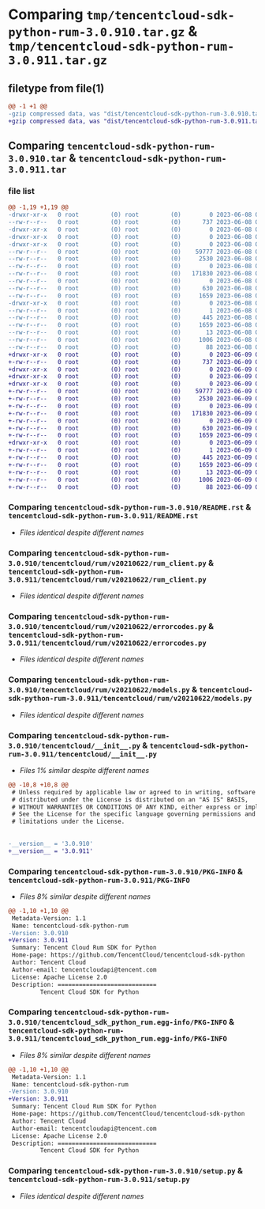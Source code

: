 # Comparing `tmp/tencentcloud-sdk-python-rum-3.0.910.tar.gz` & `tmp/tencentcloud-sdk-python-rum-3.0.911.tar.gz`

## filetype from file(1)

```diff
@@ -1 +1 @@
-gzip compressed data, was "dist/tencentcloud-sdk-python-rum-3.0.910.tar", last modified: Thu Jun  8 09:17:46 2023, max compression
+gzip compressed data, was "dist/tencentcloud-sdk-python-rum-3.0.911.tar", last modified: Fri Jun  9 02:25:26 2023, max compression
```

## Comparing `tencentcloud-sdk-python-rum-3.0.910.tar` & `tencentcloud-sdk-python-rum-3.0.911.tar`

### file list

```diff
@@ -1,19 +1,19 @@
-drwxr-xr-x   0 root         (0) root         (0)        0 2023-06-08 09:17:46.000000 tencentcloud-sdk-python-rum-3.0.910/
--rw-r--r--   0 root         (0) root         (0)      737 2023-06-08 09:17:46.000000 tencentcloud-sdk-python-rum-3.0.910/README.rst
-drwxr-xr-x   0 root         (0) root         (0)        0 2023-06-08 09:17:46.000000 tencentcloud-sdk-python-rum-3.0.910/tencentcloud/
-drwxr-xr-x   0 root         (0) root         (0)        0 2023-06-08 09:17:46.000000 tencentcloud-sdk-python-rum-3.0.910/tencentcloud/rum/
-drwxr-xr-x   0 root         (0) root         (0)        0 2023-06-08 09:17:46.000000 tencentcloud-sdk-python-rum-3.0.910/tencentcloud/rum/v20210622/
--rw-r--r--   0 root         (0) root         (0)    59777 2023-06-08 09:17:46.000000 tencentcloud-sdk-python-rum-3.0.910/tencentcloud/rum/v20210622/rum_client.py
--rw-r--r--   0 root         (0) root         (0)     2530 2023-06-08 09:17:46.000000 tencentcloud-sdk-python-rum-3.0.910/tencentcloud/rum/v20210622/errorcodes.py
--rw-r--r--   0 root         (0) root         (0)        0 2023-06-08 09:17:46.000000 tencentcloud-sdk-python-rum-3.0.910/tencentcloud/rum/v20210622/__init__.py
--rw-r--r--   0 root         (0) root         (0)   171830 2023-06-08 09:17:46.000000 tencentcloud-sdk-python-rum-3.0.910/tencentcloud/rum/v20210622/models.py
--rw-r--r--   0 root         (0) root         (0)        0 2023-06-08 09:17:46.000000 tencentcloud-sdk-python-rum-3.0.910/tencentcloud/rum/__init__.py
--rw-r--r--   0 root         (0) root         (0)      630 2023-06-08 09:17:46.000000 tencentcloud-sdk-python-rum-3.0.910/tencentcloud/__init__.py
--rw-r--r--   0 root         (0) root         (0)     1659 2023-06-08 09:17:46.000000 tencentcloud-sdk-python-rum-3.0.910/PKG-INFO
-drwxr-xr-x   0 root         (0) root         (0)        0 2023-06-08 09:17:46.000000 tencentcloud-sdk-python-rum-3.0.910/tencentcloud_sdk_python_rum.egg-info/
--rw-r--r--   0 root         (0) root         (0)        1 2023-06-08 09:17:46.000000 tencentcloud-sdk-python-rum-3.0.910/tencentcloud_sdk_python_rum.egg-info/dependency_links.txt
--rw-r--r--   0 root         (0) root         (0)      445 2023-06-08 09:17:46.000000 tencentcloud-sdk-python-rum-3.0.910/tencentcloud_sdk_python_rum.egg-info/SOURCES.txt
--rw-r--r--   0 root         (0) root         (0)     1659 2023-06-08 09:17:46.000000 tencentcloud-sdk-python-rum-3.0.910/tencentcloud_sdk_python_rum.egg-info/PKG-INFO
--rw-r--r--   0 root         (0) root         (0)       13 2023-06-08 09:17:46.000000 tencentcloud-sdk-python-rum-3.0.910/tencentcloud_sdk_python_rum.egg-info/top_level.txt
--rw-r--r--   0 root         (0) root         (0)     1006 2023-06-08 09:17:46.000000 tencentcloud-sdk-python-rum-3.0.910/setup.py
--rw-r--r--   0 root         (0) root         (0)       88 2023-06-08 09:17:46.000000 tencentcloud-sdk-python-rum-3.0.910/setup.cfg
+drwxr-xr-x   0 root         (0) root         (0)        0 2023-06-09 02:25:26.000000 tencentcloud-sdk-python-rum-3.0.911/
+-rw-r--r--   0 root         (0) root         (0)      737 2023-06-09 02:25:26.000000 tencentcloud-sdk-python-rum-3.0.911/README.rst
+drwxr-xr-x   0 root         (0) root         (0)        0 2023-06-09 02:25:26.000000 tencentcloud-sdk-python-rum-3.0.911/tencentcloud/
+drwxr-xr-x   0 root         (0) root         (0)        0 2023-06-09 02:25:26.000000 tencentcloud-sdk-python-rum-3.0.911/tencentcloud/rum/
+drwxr-xr-x   0 root         (0) root         (0)        0 2023-06-09 02:25:26.000000 tencentcloud-sdk-python-rum-3.0.911/tencentcloud/rum/v20210622/
+-rw-r--r--   0 root         (0) root         (0)    59777 2023-06-09 02:25:26.000000 tencentcloud-sdk-python-rum-3.0.911/tencentcloud/rum/v20210622/rum_client.py
+-rw-r--r--   0 root         (0) root         (0)     2530 2023-06-09 02:25:26.000000 tencentcloud-sdk-python-rum-3.0.911/tencentcloud/rum/v20210622/errorcodes.py
+-rw-r--r--   0 root         (0) root         (0)        0 2023-06-09 02:25:26.000000 tencentcloud-sdk-python-rum-3.0.911/tencentcloud/rum/v20210622/__init__.py
+-rw-r--r--   0 root         (0) root         (0)   171830 2023-06-09 02:25:26.000000 tencentcloud-sdk-python-rum-3.0.911/tencentcloud/rum/v20210622/models.py
+-rw-r--r--   0 root         (0) root         (0)        0 2023-06-09 02:25:26.000000 tencentcloud-sdk-python-rum-3.0.911/tencentcloud/rum/__init__.py
+-rw-r--r--   0 root         (0) root         (0)      630 2023-06-09 02:25:26.000000 tencentcloud-sdk-python-rum-3.0.911/tencentcloud/__init__.py
+-rw-r--r--   0 root         (0) root         (0)     1659 2023-06-09 02:25:26.000000 tencentcloud-sdk-python-rum-3.0.911/PKG-INFO
+drwxr-xr-x   0 root         (0) root         (0)        0 2023-06-09 02:25:26.000000 tencentcloud-sdk-python-rum-3.0.911/tencentcloud_sdk_python_rum.egg-info/
+-rw-r--r--   0 root         (0) root         (0)        1 2023-06-09 02:25:26.000000 tencentcloud-sdk-python-rum-3.0.911/tencentcloud_sdk_python_rum.egg-info/dependency_links.txt
+-rw-r--r--   0 root         (0) root         (0)      445 2023-06-09 02:25:26.000000 tencentcloud-sdk-python-rum-3.0.911/tencentcloud_sdk_python_rum.egg-info/SOURCES.txt
+-rw-r--r--   0 root         (0) root         (0)     1659 2023-06-09 02:25:26.000000 tencentcloud-sdk-python-rum-3.0.911/tencentcloud_sdk_python_rum.egg-info/PKG-INFO
+-rw-r--r--   0 root         (0) root         (0)       13 2023-06-09 02:25:26.000000 tencentcloud-sdk-python-rum-3.0.911/tencentcloud_sdk_python_rum.egg-info/top_level.txt
+-rw-r--r--   0 root         (0) root         (0)     1006 2023-06-09 02:25:26.000000 tencentcloud-sdk-python-rum-3.0.911/setup.py
+-rw-r--r--   0 root         (0) root         (0)       88 2023-06-09 02:25:26.000000 tencentcloud-sdk-python-rum-3.0.911/setup.cfg
```

### Comparing `tencentcloud-sdk-python-rum-3.0.910/README.rst` & `tencentcloud-sdk-python-rum-3.0.911/README.rst`

 * *Files identical despite different names*

### Comparing `tencentcloud-sdk-python-rum-3.0.910/tencentcloud/rum/v20210622/rum_client.py` & `tencentcloud-sdk-python-rum-3.0.911/tencentcloud/rum/v20210622/rum_client.py`

 * *Files identical despite different names*

### Comparing `tencentcloud-sdk-python-rum-3.0.910/tencentcloud/rum/v20210622/errorcodes.py` & `tencentcloud-sdk-python-rum-3.0.911/tencentcloud/rum/v20210622/errorcodes.py`

 * *Files identical despite different names*

### Comparing `tencentcloud-sdk-python-rum-3.0.910/tencentcloud/rum/v20210622/models.py` & `tencentcloud-sdk-python-rum-3.0.911/tencentcloud/rum/v20210622/models.py`

 * *Files identical despite different names*

### Comparing `tencentcloud-sdk-python-rum-3.0.910/tencentcloud/__init__.py` & `tencentcloud-sdk-python-rum-3.0.911/tencentcloud/__init__.py`

 * *Files 1% similar despite different names*

```diff
@@ -10,8 +10,8 @@
 # Unless required by applicable law or agreed to in writing, software
 # distributed under the License is distributed on an "AS IS" BASIS,
 # WITHOUT WARRANTIES OR CONDITIONS OF ANY KIND, either express or implied.
 # See the License for the specific language governing permissions and
 # limitations under the License.
 
 
-__version__ = '3.0.910'
+__version__ = '3.0.911'
```

### Comparing `tencentcloud-sdk-python-rum-3.0.910/PKG-INFO` & `tencentcloud-sdk-python-rum-3.0.911/PKG-INFO`

 * *Files 8% similar despite different names*

```diff
@@ -1,10 +1,10 @@
 Metadata-Version: 1.1
 Name: tencentcloud-sdk-python-rum
-Version: 3.0.910
+Version: 3.0.911
 Summary: Tencent Cloud Rum SDK for Python
 Home-page: https://github.com/TencentCloud/tencentcloud-sdk-python
 Author: Tencent Cloud
 Author-email: tencentcloudapi@tencent.com
 License: Apache License 2.0
 Description: ============================
         Tencent Cloud SDK for Python
```

### Comparing `tencentcloud-sdk-python-rum-3.0.910/tencentcloud_sdk_python_rum.egg-info/PKG-INFO` & `tencentcloud-sdk-python-rum-3.0.911/tencentcloud_sdk_python_rum.egg-info/PKG-INFO`

 * *Files 8% similar despite different names*

```diff
@@ -1,10 +1,10 @@
 Metadata-Version: 1.1
 Name: tencentcloud-sdk-python-rum
-Version: 3.0.910
+Version: 3.0.911
 Summary: Tencent Cloud Rum SDK for Python
 Home-page: https://github.com/TencentCloud/tencentcloud-sdk-python
 Author: Tencent Cloud
 Author-email: tencentcloudapi@tencent.com
 License: Apache License 2.0
 Description: ============================
         Tencent Cloud SDK for Python
```

### Comparing `tencentcloud-sdk-python-rum-3.0.910/setup.py` & `tencentcloud-sdk-python-rum-3.0.911/setup.py`

 * *Files identical despite different names*

